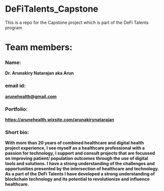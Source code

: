 # DeFiTalents_Capstone
This is a repo for the Capstone project which is part of the DeFi Talents program
# Team members: 

### Name: 
**Dr. Arunakiry Natarajan aka Arun**
### email id: 
**arunehealth@gmail.com**
### Portfolio:
**https://arunehealth.wixsite.com/arunakirynatarajan**
### Short bio: 
**With more than 20 years of combined healthcare and digital health project experience, I see myself as a healthcare professional with a passion for technology, I support and consult projects that are focussed on improving patient/ population outcomes through the use of digital tools and solutions. I have a strong understanding of the challenges and opportunities presented by the intersection of healthcare and technology. As a part of the DeFi Talents I have developed a strong understanding of blockchain technology and its potential to revolutionize and influence healthcare.**
